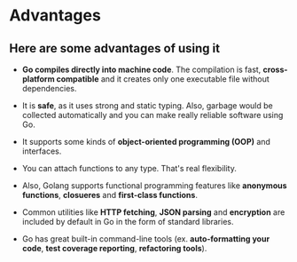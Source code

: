 # Advantages

## Here are some advantages of using it

* **Go compiles directly into machine code**. The compilation is fast, **cross-platform compatible** and it creates only
  one executable file without dependencies.

* It is **safe**, as it uses strong and static typing. Also, garbage would be collected automatically and
  you can make really reliable software using Go.

* It supports some kinds of **object-oriented programming (OOP)** and interfaces.

* You can attach functions to any type. That's real flexibility.

* Also, Golang supports functional programming features like **anonymous functions**, **closueres** and **first-class functions**.

* Common utilities like **HTTP fetching**, **JSON  parsing** and **encryption** are included by default in Go in the form of standard libraries.

* Go has great built-in command-line tools (ex. **auto-formatting your code**, **test coverage reporting**, **refactoring tools**).
